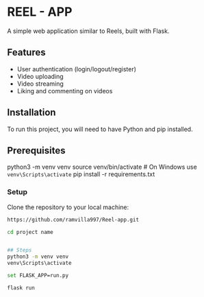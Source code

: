 # REEL - APP

A simple web application similar to Reels, built with Flask.
## Features

- User authentication (login/logout/register)
- Video uploading
- Video streaming
- Liking and commenting on videos

## Installation

To run this project, you will need to have Python and pip installed.

## Prerequisites

python3 -m venv venv
source venv/bin/activate  # On Windows use `venv\Scripts\activate`
pip install -r requirements.txt

### Setup

Clone the repository to your local machine:

```sh
https://github.com/ramvilla997/Reel-app.git

cd project name


## Steps 
python3 -m venv venv
venv\Scripts\activate

set FLASK_APP=run.py

flask run
